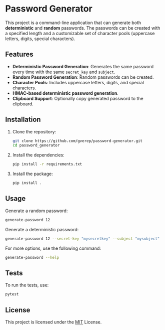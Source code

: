 # Password Generator

This project is a command-line application that can generate both **deterministic** and **random** passwords. The passwords can be created with a specified length and a customizable set of character pools (uppercase letters, digits, special characters).

## Features

- **Deterministic Password Generation**: Generates the same password every time with the same `secret_key` and `subject`.
- **Random Password Generation**: Random passwords can be created.
- **Character Pools**: Includes uppercase letters, digits, and special characters.
- **HMAC-based deterministic password generation**.
- **Clipboard Support**: Optionally copy generated password to the clipboard.


## Installation

1. Clone the repository:
    ```sh
    git clone https://github.com/gverep/password-generator.git
    cd password_generator
    ```

2. Install the dependencies:
    ```sh
    pip install -r requirements.txt
    ```

3. Install the package:
    ```sh
    pip install .
    ```

## Usage

Generate a random password:
```sh
generate-password 12
```

Generate a deterministic password:
```sh
generate-password 12 --secret-key "mysecretkey" --subject "mysubject"
```

For more options, use the following command:
```sh
generate-password --help
```

## Tests

To run the tests, use:
```sh
pytest
```

## License

This project is licensed under the [MIT](LICENSE) License.